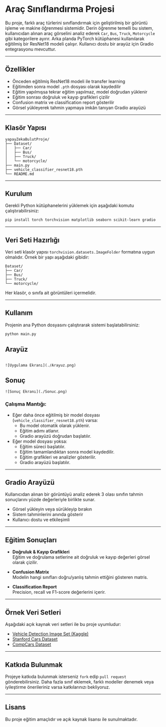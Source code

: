 
# Araç Sınıflandırma Projesi

Bu proje, farklı araç türlerini sınıflandırmak için geliştirilmiş bir görüntü işleme ve makine öğrenmesi sistemidir. Derin öğrenme temelli bu sistem, kullanıcıdan alınan araç görselini analiz ederek `Car`, `Bus`, `Truck`, `Motorcycle` gibi kategorilere ayırır. Arka planda PyTorch kütüphanesi kullanılarak eğitilmiş bir ResNet18 modeli çalışır. Kullanıcı dostu bir arayüz için Gradio entegrasyonu mevcuttur.

---

## Özellikler

- Önceden eğitilmiş ResNet18 modeli ile transfer learning
- Eğitimden sonra model `.pth` dosyası olarak kaydedilir
- Eğitim yapılmışsa tekrar eğitim yapılmaz, model doğrudan yüklenir
- Eğitim sonrası doğruluk ve kayıp grafikleri çizilir
- Confusion matrix ve classification report gösterilir
- Görsel yükleyerek tahmin yapmaya imkân tanıyan Gradio arayüzü

---

## Klasör Yapısı

```
yapayZekaBulutProje/
├── Dataset/
│   ├── Car/
│   ├── Bus/
│   ├── Truck/
│   └── motorcycle/
├── main.py
├── vehicle_classifier_resnet18.pth
└── README.md
```

---

## Kurulum

Gerekli Python kütüphanelerini yüklemek için aşağıdaki komutu çalıştırabilirsiniz:

```bash
pip install torch torchvision matplotlib seaborn scikit-learn gradio
```

---



## Veri Seti Hazırlığı

Veri seti klasör yapısı `torchvision.datasets.ImageFolder` formatına uygun olmalıdır. Örnek bir yapı aşağıdaki gibidir:

```
Dataset/
├── Car/
├── Bus/
├── Truck/
└── motorcycle/
```

Her klasör, o sınıfa ait görüntüleri içermelidir.

---

## Kullanım

Projenin ana Python dosyasını çalıştırarak sistemi başlatabilirsiniz:

```bash
python main.py

```
## Arayüz
```

![Uygulama Ekranı](./Arayuz.png)
```


## Sonuç
```
![Sonuç Ekranı](./Sonuc.png)
```


### Çalışma Mantığı:

- Eğer daha önce eğitilmiş bir model dosyası (`vehicle_classifier_resnet18.pth`) varsa:
  - Bu model otomatik olarak yüklenir.
  - Eğitim adımı atlanır.
  - Gradio arayüzü doğrudan başlatılır.
- Eğer model dosyası yoksa:
  - Eğitim süreci başlatılır.
  - Eğitim tamamlandıktan sonra model kaydedilir.
  - Eğitim grafikleri ve analizler gösterilir.
  - Gradio arayüzü başlatılır.

---

## Gradio Arayüzü

Kullanıcıdan alınan bir görüntüyü analiz ederek 3 olası sınıfın tahmin sonuçlarını yüzde değerleriyle birlikte sunar.

- Görsel yükleyin veya sürükleyip bırakın
- Sistem tahminlerini anında gösterir
- Kullanıcı dostu ve etkileşimli

---

## Eğitim Sonuçları

- **Doğruluk & Kayıp Grafikleri**  
  Eğitim ve doğrulama setlerine ait doğruluk ve kayıp değerleri görsel olarak çizilir.

- **Confusion Matrix**  
  Modelin hangi sınıfları doğru/yanlış tahmin ettiğini gösteren matris.

- **Classification Report**  
  Precision, recall ve F1-score değerlerini içerir.

---

## Örnek Veri Setleri

Aşağıdaki açık kaynak veri setleri ile bu proje uyumludur:

- [Vehicle Detection Image Set (Kaggle)](https://www.kaggle.com/datasets/mohamedhanyyy/vehicle-detection-image-set)
- [Stanford Cars Dataset](https://ai.stanford.edu/~jkrause/cars/car_dataset.html)
- [CompCars Dataset](http://mmlab.ie.cuhk.edu.hk/datasets/comp_cars/)

---

## Katkıda Bulunmak

Projeye katkıda bulunmak isterseniz `fork` edip `pull request` gönderebilirsiniz. Daha fazla sınıf eklemek, farklı modeller denemek veya iyileştirme önerileriniz varsa katkılarınızı bekliyoruz.

---

## Lisans

Bu proje eğitim amaçlıdır ve açık kaynak lisansı ile sunulmaktadır.

